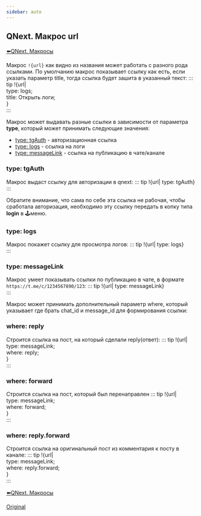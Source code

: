 ```yaml
---
sidebar: auto
---
```


## QNext. Макрос url

[⬅️QNext. Макросы](/docs-test/ph/macros)



Макрос `!{url}` как видно из названия может работать с разного рода ссылками. По умолчанию макрос показывает ссылку как есть, если указать параметр title, тогда ссылка будет зашита в указанный текст:
::: tip
!{url|<br>  type: logs;<br>  title: Открыть логи;<br>}<br>
:::

Макрос может выдавать разные ссылки в зависимости от параметра **type**, который может принимать следующие значения:
* [type: tgAuth](#type:-tgauth) - авторизационная ссылка
* [type: logs](#type:-logs) - ссылка на логи
* [type: messageLink](#type:-messagelink) - ссылка на публикацию в чате/канале
### type: tgAuth

Макрос выдаст ссылку для авторизации в qnext:
::: tip
!{url| type: tgAuth}<br>
:::

Обратите внимание, что сама по себе эта ссылка не рабочая, чтобы сработала авторизация, необходимо эту ссылку передать в копку типа **login** в 🕹меню. 


### type: logs

Макрос покажет ссылку для просмотра логов:
::: tip
!{url| type: logs}<br>
:::


### type: messageLink

Макрос умеет показывать ссылки по публикацию в чате, в формате `https://t.me/c/1234567890/123`:
::: tip
!{url| type: messageLink}<br>
:::

Макрос может принимать дополнительный параметр where, который указывает где брать chat_id и message_id для формирования ссылки:
### where: reply

Строится ссылка на пост, на который сделали reply(ответ):
::: tip
!{url|<br>  type: messageLink;<br>  where: reply;<br>}<br>
:::
### where: forward

Строится ссылка на пост, который был перенаправлен
::: tip
!{url|<br>  type: messageLink;<br>  where: forward;<br>}<br>
:::
### where: reply.forward

Строится ссылка на оригинальный пост из комментария к посту в канале:
::: tip
!{url|<br>  type: messageLink;<br>  where: reply.forward;<br>}<br>
:::



[⬅️QNext. Макросы](/docs-test/ph/macros)

[Original](https://telegra.ph/QNext-Macros-Url-01-23)